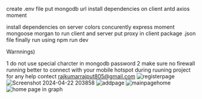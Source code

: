 

create .env file put mongodb url 
install dependencies  on client
antd
axios
moment

install dependencies on server 
colors
concurently
express
moment
mongoose
morgan
to run client and server put proxy in client package .json file
finally run using npm run dev


Warnnings)

1  do not use special charcter in mongodb password
2 make sure no firewall running  better to connect with  your mobile hotspot during ruuning project 
for any help contect rajkumarrajput805@gmail.com
![registerpage](https://github.com/Rajkumar77469/Expsanse-Managment-System/assets/139280118/52496d08-d163-48a3-91a8-ac4e92e6d698)
 ![Screenshot 2024-04-22 203858](https://github.com/Rajkumar77469/Expsanse-Managment-System/assets/139280118/26e37ab4-8cd5-4fe0-ad6b-408bfcac5c66)
 ![addpage](https://github.com/Rajkumar77469/Expsanse-Managment-System/assets/139280118/584cb601-a687-4f7c-852b-42dd0993cb77)
 ![mainpagehome](https://github.com/Rajkumar77469/Expsanse-Managment-System/assets/139280118/5c37238a-63a9-4ee4-9b76-57a8a2a64a15)
 ![home page in graph](https://github.com/Rajkumar77469/Expsanse-Managment-System/assets/139280118/40b1f0a0-c03d-4b17-a119-8ca1f6a9d3c0)






